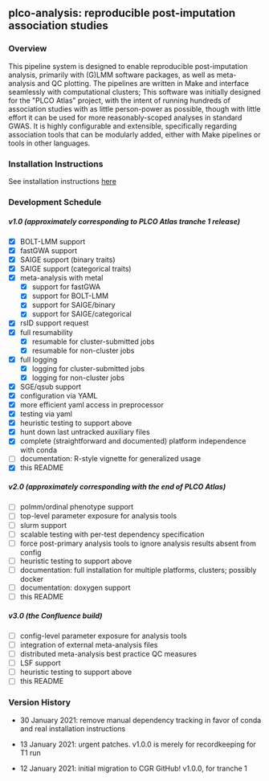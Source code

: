 ## plco-analysis: reproducible post-imputation association studies

### Overview

This pipeline system is designed to enable reproducible post-imputation analysis,
primarily with (G)LMM software packages, as well as meta-analysis and QC plotting.
The pipelines are written in Make and interface seamlessly with computational clusters;
This software was initially designed for the "PLCO Atlas" project, with the intent
of running hundreds of association studies with as little person-power as possible,
though with little effort it can be used for more reasonably-scoped analyses in standard
GWAS. It is highly configurable and extensible, specifically regarding association tools
that can be modularly added, either with Make pipelines or tools in other languages.

### Installation Instructions

See installation instructions [here](https://plco-analysis.readthedocs.io/en/latest/Installation.html)

### Development Schedule
##### v1.0 (approximately corresponding to PLCO Atlas tranche 1 release)
- [x] BOLT-LMM support
- [x] fastGWA support
- [x] SAIGE support (binary traits)
- [x] SAIGE support (categorical traits)
- [x] meta-analysis with metal
  - [x] support for fastGWA
  - [x] support for BOLT-LMM
  - [x] support for SAIGE/binary
  - [x] support for SAIGE/categorical
- [x] rsID support request
- [x] full resumability
  - [x] resumable for cluster-submitted jobs
  - [x] resumable for non-cluster jobs
- [x] full logging
  - [x] logging for cluster-submitted jobs
  - [x] logging for non-cluster jobs
- [x] SGE/qsub support
- [x] configuration via YAML
- [x] more efficient yaml access in preprocessor
- [x] testing via yaml
- [x] heuristic testing to support above
- [x] hunt down last untracked auxiliary files
- [x] complete (straightforward and documented) platform independence with conda
- [ ] documentation: R-style vignette for generalized usage
- [x] this README

##### v2.0 (approximately corresponding with the end of PLCO Atlas)
- [ ] polmm/ordinal phenotype support
- [ ] top-level parameter exposure for analysis tools
- [ ] slurm support
- [ ] scalable testing with per-test dependency specification
- [ ] force post-primary analysis tools to ignore analysis results absent from config
- [ ] heuristic testing to support above
- [ ] documentation: full installation for multiple platforms, clusters; possibly docker
- [ ] documentation: doxygen support
- [ ] this README

##### v3.0 (the Confluence build)
- [ ] config-level parameter exposure for analysis tools
- [ ] integration of external meta-analysis files
- [ ] distributed meta-analysis best practice QC measures 
- [ ] LSF support
- [ ] heuristic testing to support above
- [ ] this README

### Version History

- 30 January 2021: remove manual dependency tracking in favor of conda and real installation instructions

- 13 January 2021: urgent patches. v1.0.0 is merely for recordkeeping for T1 run

- 12 January 2021: initial migration to CGR GitHub! v1.0.0, for tranche 1
